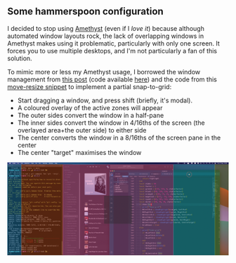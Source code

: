 ## Some hammerspoon configuration

I decided to stop using [Amethyst](https://ianyh.com/amethyst/) (even if I _love it_) because although automated
window layouts rock, the lack of overlapping windows in Amethyst makes using it problematic, particularly with only one screen. It forces you to use multiple desktops, and I'm not particularly a fan of this solution.

To mimic more or less my Amethyst usage, I borrowed the window management from [this post](https://medium.com/@jhkuperus/window-management-with-hammerspoon-personal-productivity-c77adc436888) (code available [here](https://github.com/jhkuperus/dotfiles/blob/master/hammerspoon/window-management.lua)) and the code from this [move-resize snippet](https://gist.github.com/kizzx2/e542fa74b80b7563045a) to implement a partial snap-to-grid:

- Start dragging a window, and press shift (briefly, it's modal). 
- A coloured overlay of the active zones will appear
- The outer sides convert the window in a half-pane
- The inner sides convert the window in 4/16ths of the screen (the overlayed area+the outer side) to either side
- The center converts the window in a 8/16ths of the screen pane in the center
- The center "target" maximises the window

![](snappy.png)

